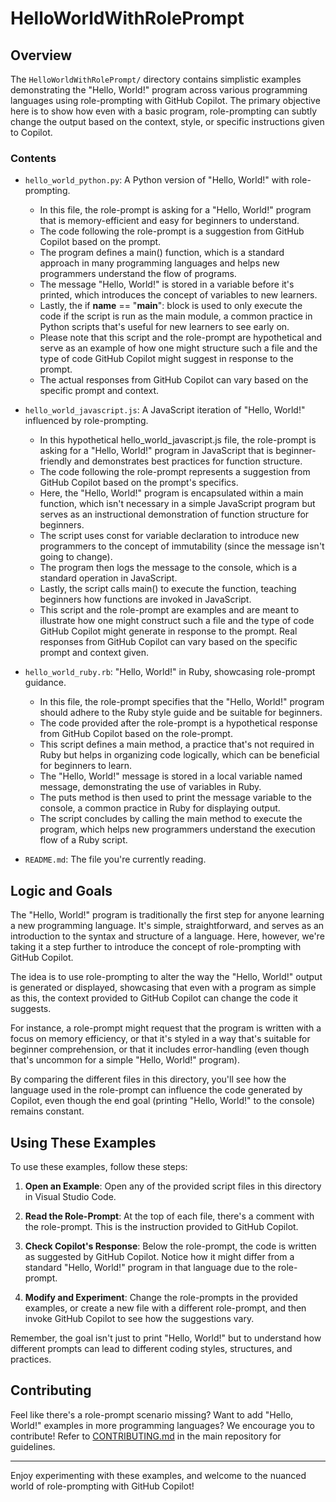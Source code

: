# HelloWorldWithRolePrompt

## Overview

The `HelloWorldWithRolePrompt/` directory contains simplistic examples demonstrating the "Hello, World!" program across various programming languages using role-prompting with GitHub Copilot. The primary objective here is to show how even with a basic program, role-prompting can subtly change the output based on the context, style, or specific instructions given to Copilot.

### Contents

- `hello_world_python.py`: A Python version of "Hello, World!" with role-prompting.

   - In this file, the role-prompt is asking for a "Hello, World!" program that is memory-efficient and easy for beginners to understand.
   - The code following the role-prompt is a suggestion from GitHub Copilot based on the prompt.
   - The program defines a main() function, which is a standard approach in many programming languages and helps new programmers understand the flow of programs.
   - The message "Hello, World!" is stored in a variable before it's printed, which introduces the concept of variables to new learners.
   - Lastly, the if __name__ == "__main__": block is used to only execute the code if the script is run as the main module, a common practice in Python scripts that's useful for new learners to see early on.
   - Please note that this script and the role-prompt are hypothetical and serve as an example of how one might structure such a file and the type of code GitHub Copilot might suggest in response to the prompt.
   - The actual responses from GitHub Copilot can vary based on the specific prompt and context.

- `hello_world_javascript.js`: A JavaScript iteration of "Hello, World!" influenced by role-prompting.
   - In this hypothetical hello_world_javascript.js file, the role-prompt is asking for a "Hello, World!" program in JavaScript that is beginner-friendly and demonstrates best practices for function structure.
   - The code following the role-prompt represents a suggestion from GitHub Copilot based on the prompt's specifics.
   - Here, the "Hello, World!" program is encapsulated within a main function, which isn't necessary in a simple JavaScript program but serves as an instructional demonstration of function structure for beginners.
   - The script uses const for variable declaration to introduce new programmers to the concept of immutability (since the message isn't going to change).
   - The program then logs the message to the console, which is a standard operation in JavaScript.
   - Lastly, the script calls main() to execute the function, teaching beginners how functions are invoked in JavaScript.
   - This script and the role-prompt are examples and are meant to illustrate how one might construct such a file and the type of code GitHub Copilot might generate in response to the prompt. Real responses from GitHub Copilot can vary based on the specific prompt and context given.
   
- `hello_world_ruby.rb`: "Hello, World!" in Ruby, showcasing role-prompt guidance.
   - In this file, the role-prompt specifies that the "Hello, World!" program should adhere to the Ruby style guide and be suitable for beginners.
   - The code provided after the role-prompt is a hypothetical response from GitHub Copilot based on the role-prompt.
   - This script defines a main method, a practice that's not required in Ruby but helps in organizing code logically, which can be beneficial for beginners to learn.
   - The "Hello, World!" message is stored in a local variable named message, demonstrating the use of variables in Ruby.
   - The puts method is then used to print the message variable to the console, a common practice in Ruby for displaying output.
   - The script concludes by calling the main method to execute the program, which helps new programmers understand the execution flow of a Ruby script.

- `README.md`: The file you're currently reading.

## Logic and Goals

The "Hello, World!" program is traditionally the first step for anyone learning a new programming language. It's simple, straightforward, and serves as an introduction to the syntax and structure of a language. Here, however, we're taking it a step further to introduce the concept of role-prompting with GitHub Copilot.

The idea is to use role-prompting to alter the way the "Hello, World!" output is generated or displayed, showcasing that even with a program as simple as this, the context provided to GitHub Copilot can change the code it suggests. 

For instance, a role-prompt might request that the program is written with a focus on memory efficiency, or that it's styled in a way that's suitable for beginner comprehension, or that it includes error-handling (even though that's uncommon for a simple "Hello, World!" program). 

By comparing the different files in this directory, you'll see how the language used in the role-prompt can influence the code generated by Copilot, even though the end goal (printing "Hello, World!" to the console) remains constant.

## Using These Examples

To use these examples, follow these steps:

1. **Open an Example**: Open any of the provided script files in this directory in Visual Studio Code.
   
2. **Read the Role-Prompt**: At the top of each file, there's a comment with the role-prompt. This is the instruction provided to GitHub Copilot.

3. **Check Copilot's Response**: Below the role-prompt, the code is written as suggested by GitHub Copilot. Notice how it might differ from a standard "Hello, World!" program in that language due to the role-prompt.

4. **Modify and Experiment**: Change the role-prompts in the provided examples, or create a new file with a different role-prompt, and then invoke GitHub Copilot to see how the suggestions vary. 

Remember, the goal isn't just to print "Hello, World!" but to understand how different prompts can lead to different coding styles, structures, and practices.

## Contributing

Feel like there's a role-prompt scenario missing? Want to add "Hello, World!" examples in more programming languages? We encourage you to contribute! Refer to [CONTRIBUTING.md](../CONTRIBUTING.md) in the main repository for guidelines.

---

Enjoy experimenting with these examples, and welcome to the nuanced world of role-prompting with GitHub Copilot!
